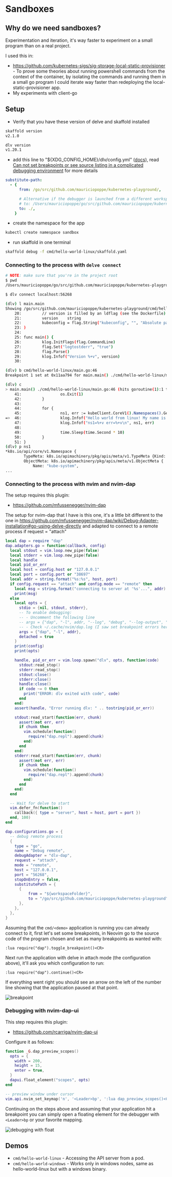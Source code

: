 # Sandboxes

## Why do we need sandboxes?

Experimentation and iteration, it's way faster to experiment on a small program
than on a real project.

I used this in:

- https://github.com/kubernetes-sigs/sig-storage-local-static-provisioner - To prove
  some theories about running powershell commands from the context of the container,
  by isolating the commands and running them in a small go program I could iterate
  way faster than redeploying the local-static-provisioner app.
- My experiments with client-go

## Setup

- Verify that you have these version of delve and skaffold installed

```bash
skaffold version
v2.1.0

dlv version
v1.20.1
```

- add this line to "${XDG_CONFIG_HOME}/dlv/config.yml" ([docs](https://github.com/go-delve/delve/blob/master/Documentation/cli/README.md)),
read [Can not set breakpoints or see source listing in a complicated debugging environment](https://github.com/go-delve/delve/blob/master/Documentation/faq.md#-can-not-set-breakpoints-or-see-source-listing-in-a-complicated-debugging-environment)
for more details

```yaml
substitute-path:
  - {
      from: /go/src/github.com/mauriciopoppe/kubernetes-playground/,

      # Alternative if the debugger is launched from a different workspace
      # to: /Users/mauriciopoppe/go/src/github.com/mauriciopoppe/kubernetes-playground/
      to: ./,
    }
```

- create the namespace for the app

```bash
kubectl create namespace sandbox
```

- run skaffold in one terminal

```bash
skaffold debug -f cmd/hello-world-linux/skaffold.yaml
```

### Connecting to the process with `delve connect`

```bash
# NOTE: make sure that you're in the project root
$ pwd
/Users/mauriciopoppe/go/src/github.com/mauriciopoppe/kubernetes-playground

$ dlv connect localhost:56268

(dlv) l main.main
Showing /go/src/github.com/mauriciopoppe/kubernetes-playground/cmd/hello-world-linux/main.go:25 (PC: 0x1160180)
    20:         // version is filled by an ldflag (see the Dockerfile)
    21:         version    string
    22:         kubeconfig = flag.String("kubeconfig", "", "Absolute path to the kubeconfig file. Required only when running out of cluster.")
    23: )
    24:
    25: func main() {
    26:         klog.InitFlags(flag.CommandLine)
    27:         flag.Set("logtostderr", "true")
    28:         flag.Parse()
    29:         klog.Infof("Version %+v", version)
    30:

(dlv) b cmd/hello-world-linux/main.go:46
Breakpoint 1 set at 0x11aa794 for main.main() ./cmd/hello-world-linux/main.go:46

(dlv) c
> main.main() ./cmd/hello-world-linux/main.go:46 (hits goroutine(1):1 total:1) (PC: 0x118b754)
    41:                 os.Exit(1)
    42:         }
    43:
    44:         for {
    45:                 ns1, err := kubeClient.CoreV1().Namespaces().Get(context.TODO(), "kube-system", metav1.GetOptions{})
=>  46:                 klog.Infof("Hello world from linux! My name is Mauricio")
    47:                 klog.Infof("ns1=%+v err=%+v\n", ns1, err)
    48:
    49:                 time.Sleep(time.Second * 10)
    50:         }
    51: }
(dlv) p ns1
*k8s.io/api/core/v1.Namespace {
        TypeMeta: k8s.io/apimachinery/pkg/apis/meta/v1.TypeMeta {Kind: "", APIVersion: ""},
        ObjectMeta: k8s.io/apimachinery/pkg/apis/meta/v1.ObjectMeta {
            Name: "kube-system",
...
```

### Connecting to the process with nvim and nvim-dap

The setup requires this plugin:

- https://github.com/mfussenegger/nvim-dap

The setup for nvim-dap that I have is this one, it's a little bit different
to the one in https://github.com/mfussenegger/nvim-dap/wiki/Debug-Adapter-installation#go-using-delve-directly
and adapted to connect to a remote process if request = "attach"

```lua
local dap = require "dap"
dap.adapters.go = function(callback, config)
  local stdout = vim.loop.new_pipe(false)
  local stderr = vim.loop.new_pipe(false)
  local handle
  local pid_or_err
  local host = config.host or "127.0.0.1"
  local port = config.port or "38697"
  local addr = string.format("%s:%s", host, port)
  if config.request == "attach" and config.mode == "remote" then
    local msg = string.format("connecting to server at '%s'...", addr)
    print(msg)
  else
    local opts = {
      stdio = {nil, stdout, stderr},
      -- To enable debugging:
      -- - Uncomment the following line
      -- args = {"dap", "-l", addr, "--log", "debug", "--log-output", "dap", "--log-dest", "/tmp/dap.log"},
      -- - Check ~/.cache/nvim/dap.log (I saw set breakpoint errors here)
      args = {"dap", "-l", addr},
      detached = true
    }
    print(config)
    print(opts)

    handle, pid_or_err = vim.loop.spawn("dlv", opts, function(code)
      stdout:read_stop()
      stderr:read_stop()
      stdout:close()
      stderr:close()
      handle:close()
      if code ~= 0 then
        print("ERROR: dlv exited with code", code)
      end
    end)
    assert(handle, "Error running dlv: " .. tostring(pid_or_err))

    stdout:read_start(function(err, chunk)
      assert(not err, err)
      if chunk then
        vim.schedule(function()
          require("dap.repl").append(chunk)
        end)
      end
    end)
    stderr:read_start(function(err, chunk)
      assert(not err, err)
      if chunk then
        vim.schedule(function()
          require("dap.repl").append(chunk)
        end)
      end
    end)
  end

  -- Wait for delve to start
  vim.defer_fn(function()
    callback({ type = "server", host = host, port = port })
  end, 100)
end

dap.configurations.go = {
  -- debug remote process
  {
    type = "go",
    name = "Debug remote",
    debugAdapter = "dlv-dap",
    request = "attach",
    mode = "remote",
    host = "127.0.0.1",
    port = "56268",
    stopOnEntry = false,
    substitutePath = {
      {
          from = "${workspaceFolder}",
          to = "/go/src/github.com/mauriciopoppe/kubernetes-playground",
      },
    },
  },
}
```

Assuming that the `cmd/<demo>` application is running you can already connect
to it, first let's set some breakpoints, in Neovim go to the source code of the program
chosen and set as many breakpoints as wanted with:

```
:lua require("dap").toggle_breakpoint()<CR>
```

Next run the application with delve in attach mode (the configuration above),
it'll ask you which configuration to run:

```
:lua require("dap").continue()<CR>
```

If everything went right you should see an arrow on the left of the number
line showing that the application paused at that point.

![breakpoint](https://user-images.githubusercontent.com/1616682/206831029-ffb50475-331b-422d-9815-da33174332dd.png)

### Debugging with nvim-dap-ui

This step requires this plugin:

- https://github.com/rcarriga/nvim-dap-ui

Configure it as follows:

```lua
function _G.dap_preview_scopes()
  opts = {
    width = 200,
    height = 15,
    enter = true,
  }
  dapui.float_element("scopes", opts)
end

-- preview window under cursor
vim.api.nvim_set_keymap('n', '<Leader>bp', ':lua dap_preview_scopes()<CR>', { noremap = true, silent = true })
```

Continuing on the steps above and assuming that your application hit a breakpoint
you can simply open a floating element for the debugger with `<Leader>bp` or your
favorite mapping.

![debugging with float](https://user-images.githubusercontent.com/1616682/206831092-c514ff76-76ee-4b78-aa77-1863dc9a5b7f.png)

## Demos

- `cmd/hello-world-linux` - Accessing the API server from a pod.
- `cmd/hello-world-windows` - Works only in windows nodes, same as hello-world-linux but with a windows binary.
